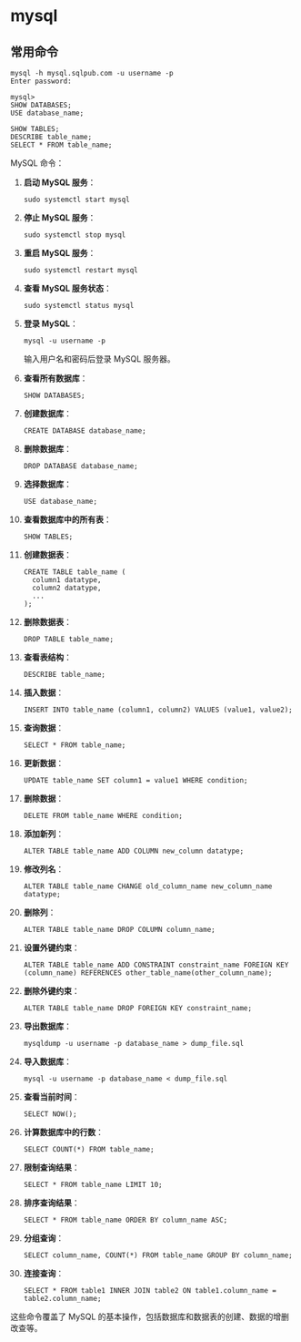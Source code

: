 # mysql

## 常用命令
```
mysql -h mysql.sqlpub.com -u username -p
Enter password:

mysql>
SHOW DATABASES;
USE database_name;

SHOW TABLES;
DESCRIBE table_name; 
SELECT * FROM table_name;
```



MySQL 命令：

1. **启动 MySQL 服务**：

   ```
   sudo systemctl start mysql
   ```

2. **停止 MySQL 服务**：

   ```
   sudo systemctl stop mysql
   ```

3. **重启 MySQL 服务**：

   ```
   sudo systemctl restart mysql
   ```

4. **查看 MySQL 服务状态**：

   ```
   sudo systemctl status mysql
   ```

5. **登录 MySQL**：

   ```
   mysql -u username -p
   ```

   输入用户名和密码后登录 MySQL 服务器。

6. **查看所有数据库**：

   ```
   SHOW DATABASES;
   ```

7. **创建数据库**：

   ```
   CREATE DATABASE database_name;
   ```

8. **删除数据库**：

   ```
   DROP DATABASE database_name;
   ```

9. **选择数据库**：

   ```
   USE database_name;
   ```

10. **查看数据库中的所有表**：

    ```
    SHOW TABLES;
    ```

11. **创建数据表**：

    ```
    CREATE TABLE table_name (
      column1 datatype,
      column2 datatype,
      ...
    );
    ```

12. **删除数据表**：

    ```
    DROP TABLE table_name;
    ```

13. **查看表结构**：

    ```
    DESCRIBE table_name;
    ```

14. **插入数据**：

    ```
    INSERT INTO table_name (column1, column2) VALUES (value1, value2);
    ```

15. **查询数据**：

    ```
    SELECT * FROM table_name;
    ```

16. **更新数据**：

    ```
    UPDATE table_name SET column1 = value1 WHERE condition;
    ```

17. **删除数据**：

    ```
    DELETE FROM table_name WHERE condition;
    ```

18. **添加新列**：

    ```
    ALTER TABLE table_name ADD COLUMN new_column datatype;
    ```

19. **修改列名**：

    ```
    ALTER TABLE table_name CHANGE old_column_name new_column_name datatype;
    ```

20. **删除列**：

    ```
    ALTER TABLE table_name DROP COLUMN column_name;
    ```

21. **设置外键约束**：

    ```
    ALTER TABLE table_name ADD CONSTRAINT constraint_name FOREIGN KEY (column_name) REFERENCES other_table_name(other_column_name);
    ```

22. **删除外键约束**：

    ```
    ALTER TABLE table_name DROP FOREIGN KEY constraint_name;
    ```

23. **导出数据库**：

    ```
    mysqldump -u username -p database_name > dump_file.sql
    ```

24. **导入数据库**：

    ```
    mysql -u username -p database_name < dump_file.sql
    ```

25. **查看当前时间**：

    ```
    SELECT NOW();
    ```

26. **计算数据库中的行数**：

    ```
    SELECT COUNT(*) FROM table_name;
    ```

27. **限制查询结果**：

    ```
    SELECT * FROM table_name LIMIT 10;
    ```

28. **排序查询结果**：

    ```
    SELECT * FROM table_name ORDER BY column_name ASC;
    ```

29. **分组查询**：

    ```
    SELECT column_name, COUNT(*) FROM table_name GROUP BY column_name;
    ```

30. **连接查询**：

    ```
    SELECT * FROM table1 INNER JOIN table2 ON table1.column_name = table2.column_name;
    ```

这些命令覆盖了 MySQL 的基本操作，包括数据库和数据表的创建、数据的增删改查等。